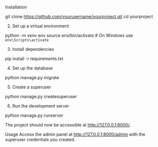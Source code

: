 Installation

git clone https://github.com/yourusername/yourproject.git
cd yourproject

2. Set up a virtual environment

python -m venv env
source env/bin/activate # On Windows use `env\Scripts\activate`

3. Install dependencies

pip install -r requirements.txt

4. Set up the database

python manage.py migrate

5. Create a superuser

python manage.py createsuperuser

6. Run the development server

python manage.py runserver

The project should now be accessible at http://127.0.0.1:8000/.

Usage
Access the admin panel at http://127.0.0.1:8000/admin with the superuser credentials you created.
